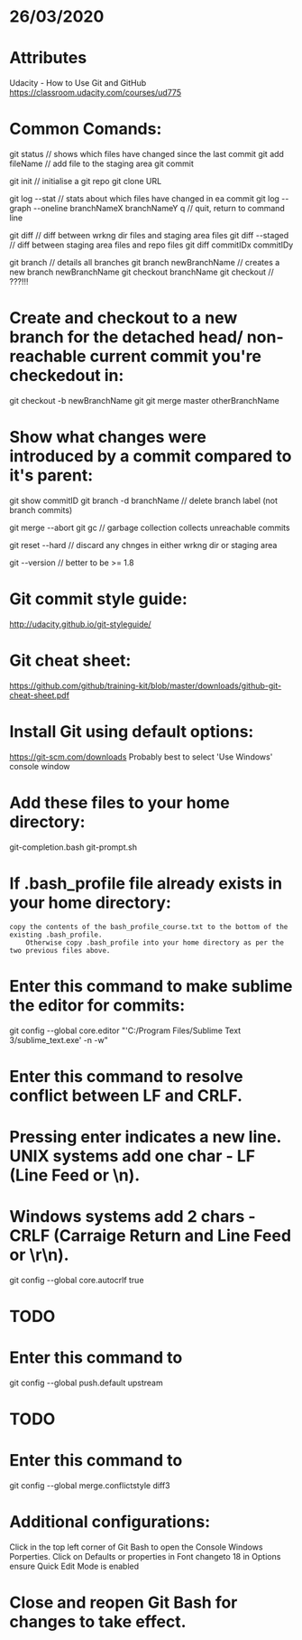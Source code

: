 # 26/03/2020

# Attributes
Udacity - How to Use Git and GitHub
https://classroom.udacity.com/courses/ud775

# Common Comands:
git status						// shows which files have changed since the last commit
git add fileName				// add file to the staging area
git commit

git init						// initialise a git repo
git clone URL

git log --stat					// stats about which files have changed in ea commit
git log --graph --oneline branchNameX branchNameY
q								// quit, return to command line

git diff						// diff between wrkng dir files and staging area files
git diff --staged				// diff between staging area files and repo files
git diff commitIDx commitIDy

git branch						// details all branches
git branch newBranchName		// creates a new branch newBranchName
git checkout branchName
git checkout					// ???!!! 
# Create and checkout to a new branch for the detached head/ non-reachable current commit you're checkedout in:
git checkout -b newBranchName
git git merge master otherBranchName
# Show what changes were introduced by a commit compared to it's parent:
git show commitID
git branch -d branchName		// delete branch label (not branch commits)

git merge --abort
git gc							// garbage collection collects unreachable commits

git reset --hard				// discard any chnges in either wrkng dir or staging area

git --version					// better to be >= 1.8

# Git commit style guide:
http://udacity.github.io/git-styleguide/

# Git cheat sheet:
https://github.com/github/training-kit/blob/master/downloads/github-git-cheat-sheet.pdf

# Install Git using default options:
https://git-scm.com/downloads
	Probably best to select 'Use Windows' console window

# Add these files to your home directory:
git-completion.bash
git-prompt.sh

# If .bash_profile file already exists in your home directory:
	copy the contents of the bash_profile_course.txt to the bottom of the existing .bash_profile.
		Otherwise copy .bash_profile into your home directory as per the two previous files above.

# Enter this command to make sublime the editor for commits:
git config --global core.editor "'C:/Program Files/Sublime Text 3/sublime_text.exe' -n -w"

# Enter this command to resolve conflict between LF and CRLF.
# Pressing enter indicates a new line. UNIX systems add one char - LF (Line Feed or \n).
# Windows systems add 2 chars - CRLF (Carraige Return and Line Feed or \r\n).
git config --global core.autocrlf true

# TODO
# Enter this command to
git config --global push.default upstream

# TODO
# Enter this command to
git config --global merge.conflictstyle diff3

# Additional configurations:
Click in the top left corner of Git Bash to open the Console Windows Porperties.
	Click on Defaults or properties
		in Font changeto 18
		in Options ensure Quick Edit Mode is enabled


# Close and reopen Git Bash for changes to take effect.

